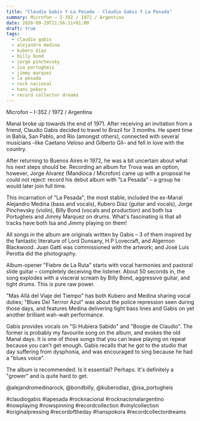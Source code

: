 ```yaml
---
title: "Claudio Gabis Y La Pesada - Claudio Gabis Y La Pesada"
summary: Microfon – I-352 / 1972 / Argentina
date: 2020-09-29T21:56:11+01:00
draft: true
tags:
  - claudio gabis
  - alejandro medina
  - kubero diaz
  - billy bond
  - jorge pinchevsky
  - isa portugheis
  - jimmy marquez
  - la pesada
  - rock nacional
  - hans pokora
  - record collector dreams
---
```

Microfon – I-352 / 1972 / Argentina

Manal broke up towards the end of 1971. After receiving an invitation from a friend, Claudio Gabis decided to travel to Brazil for 3 months. He spent time in Bahía, San Pablo, and Río (amongst others), connected with several musicians –like Caetano Veloso and Gilberto Gil– and fell in love with the country.

After returning to Buenos Aires in 1972, he was a bit uncertain about what his next steps should be. Recording an album for Trova was an option, however, Jorge Alvarez (Mandioca / Microfon) came up with a proposal he could not reject: record his debut album with "La Pesada" – a group he would later join full time.

This incarnation of "La Pesada", the most stable, included the ex-Manal Alejandro Medina (bass and vocals), Kubero Díaz (guitar and vocals), Jorge Pinchevsky (violin), Billy Bond (vocals and production) and both Isa Portugheis and Jimmy Marquez on drums. What's fascinating is that all tracks have both Isa and Jimmy playing on them!

All songs in the album are originals written by Gabis – 3 of them inspired by the fantastic literature of Lord Dunsany, H.P Lovecraft, and Algernon Blackwood. Juan Gatti was commissioned with the artwork; and José Luis Perotta did the photography.

Album-opener "Fiebre de La Ruta" starts with vocal harmonies and pastoral slide guitar – completely deceiving the listener. About 50 seconds in, the song explodes with a visceral scream by Billy Bond, aggressive guitar, and tight drums. This is pure raw power.

"Mas Allá del Viaje del Tiempo" has both Kubero and Medina sharing vocal duties; "Blues Del Terrror Azul" was about the police repression seen during those days, and features Medina delivering tight bass lines and Gabis on yet another brilliant wah-wah performance.

Gabis provides vocals on "Si Hubiera Sabido" and "Boogie de Claudio". The former is probably my favourite song on the album, and evokes the old Manal days. It is one of those songs that you can leave playing on repeat because you can't get enough. Gabis recalls that he got to the studio that day suffering from dysphonia, and was encouraged to sing because he had a "blues voice".

The album is recommended. Is it essential? Perhaps. It's definitely a "grower" and is quite hard to get.

@alejandromedinarock, @bondbilly, @kuberodiaz, @isa_portugheis

#claudiogabis #lapesada #rocknacional #rocknacionalargentino #nowplaying #nowspinning #recordcollection #vinylcollection #originalpressing #recordoftheday #hanspokora #recordcollectordreams
